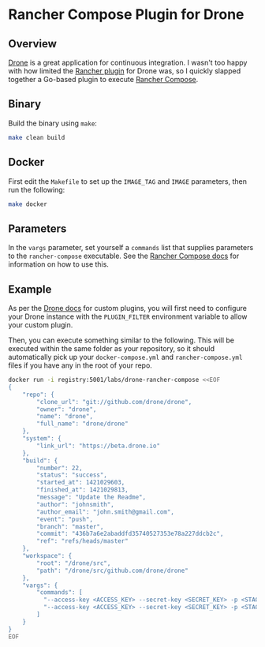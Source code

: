 # Rancher Compose Plugin for Drone

## Overview
[Drone](http://readme.drone.io/) is a great application for continuous
integration. I wasn't too happy with how limited the
[Rancher plugin](http://addons.drone.io/rancher/) for Drone was, so I quickly
slapped together a Go-based plugin to execute
[Rancher Compose](https://github.com/rancher/rancher-compose).

## Binary
Build the binary using `make`:

```bash
make clean build
```

## Docker
First edit the `Makefile` to set up the `IMAGE_TAG` and `IMAGE` parameters, then
run the following:

```bash
make docker
```

## Parameters
In the `vargs` parameter, set yourself a `commands` list that supplies
parameters to the `rancher-compose` executable. See the
[Rancher Compose docs](http://docs.rancher.com/rancher/rancher-compose/)
for information on how to use this.

## Example
As per the [Drone docs](http://readme.drone.io/devs/plugins/) for custom
plugins, you will first need to configure your Drone instance with the
`PLUGIN_FILTER` environment variable to allow your custom plugin.

Then, you can execute something similar to the following. This will be executed
within the same folder as your repository, so it should automatically pick
up your `docker-compose.yml` and `rancher-compose.yml` files if you have
any in the root of your repo.

```bash
docker run -i registry:5001/labs/drone-rancher-compose <<EOF
{
    "repo": {
        "clone_url": "git://github.com/drone/drone",
        "owner": "drone",
        "name": "drone",
        "full_name": "drone/drone"
    },
    "system": {
        "link_url": "https://beta.drone.io"
    },
    "build": {
        "number": 22,
        "status": "success",
        "started_at": 1421029603,
        "finished_at": 1421029813,
        "message": "Update the Readme",
        "author": "johnsmith",
        "author_email": "john.smith@gmail.com",
        "event": "push",
        "branch": "master",
        "commit": "436b7a6e2abaddfd35740527353e78a227ddcb2c",
        "ref": "refs/heads/master"
    },
    "workspace": {
        "root": "/drone/src",
        "path": "/drone/src/github.com/drone/drone"
    },
    "vargs": {
        "commands": [
          "--access-key <ACCESS_KEY> --secret-key <SECRET_KEY> -p <STACK_NAME> create",
          "--access-key <ACCESS_KEY> --secret-key <SECRET_KEY> -p <STACK_NAME> up --upgrade -d"
        ]
    }
}
EOF
```
